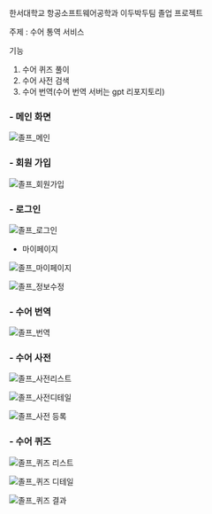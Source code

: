 한서대학교 항공소프트웨어공학과 이두박두팀 졸업 프로젝트

주제 : 수어 통역 서비스

기능
1. 수어 퀴즈 풀이
2. 수어 사전 검색
3. 수어 번역(수어 번역 서버는 gpt 리포지토리)


### - 메인 화면
    
    
![졸프_메인](https://github.com/user-attachments/assets/e31e67bb-beef-48a9-a399-ae16a179d237)

    
### - 회원 가입
    
    
![졸프_회원가입](https://github.com/user-attachments/assets/e961b710-8519-47fc-9a57-a2745404e9c4)

    
### - 로그인
    
    
![졸프_로그인](https://github.com/user-attachments/assets/9bbe2e8e-f48d-4ff3-b768-6267aa4fb74b)

    
- 마이페이지
    
    
    
![졸프_마이페이지](https://github.com/user-attachments/assets/fe434ad1-bb0b-426d-ad4b-97254b7314d1)

    
    
![졸프_정보수정](https://github.com/user-attachments/assets/f5fcb1fc-6561-43c8-8d6b-f34d22adfeb3)

    
### - 수어 번역
    
    
![졸프_번역](https://github.com/user-attachments/assets/a65feaab-fdb6-4e59-839e-ad059a19eae9)

    
### - 수어 사전
    
    
![졸프_사전리스트](https://github.com/user-attachments/assets/354c372f-28bf-4774-9971-9d160d658d93)

    
    
![졸프_사전디테일](https://github.com/user-attachments/assets/d3cd409c-571c-4e31-9c68-20fe56ea0322)

    
    
![졸프_사전 등록](https://github.com/user-attachments/assets/717180f8-0733-4aba-a5bb-9381b1ab6b69)

    
### - 수어 퀴즈
    
    
![졸프_퀴즈 리스트](https://github.com/user-attachments/assets/2a82eb65-c218-4095-90be-d64f8d7262f7)

    
    
![졸프_퀴즈 디테일](https://github.com/user-attachments/assets/569b8f25-9718-4198-9cf2-487d6345024a)

    
    
![졸프_퀴즈 결과](https://github.com/user-attachments/assets/6dbb683a-6c42-47b7-9fc1-4453ef20e3d8)
